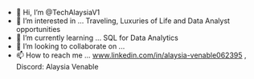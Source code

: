 - 👋 Hi, I’m @TechAlaysiaV1
- 👀 I’m interested in ... Traveling, Luxuries of Life and Data Analyst opportunities
- 🌱 I’m currently learning ... SQL for Data Analytics
- 💞️ I’m looking to collaborate on ...
- 📫 How to reach me ... www.linkedin.com/in/alaysia-venable062395 , Discord: Alaysia Venable

<!---
TechAlaysiaV1/TechAlaysiaV1 is a ✨ special ✨ repository because its `README.md` (this file) appears on your GitHub profile.
You can click the Preview link to take a look at your changes.
--->
